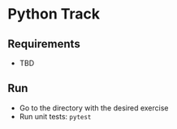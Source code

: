 # Python Track

## Requirements
- TBD

## Run
- Go to the directory with the desired exercise
- Run unit tests: `pytest`

